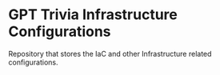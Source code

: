 # GPT Trivia Infrastructure Configurations

Repository that stores the IaC and other Infrastructure related configurations.